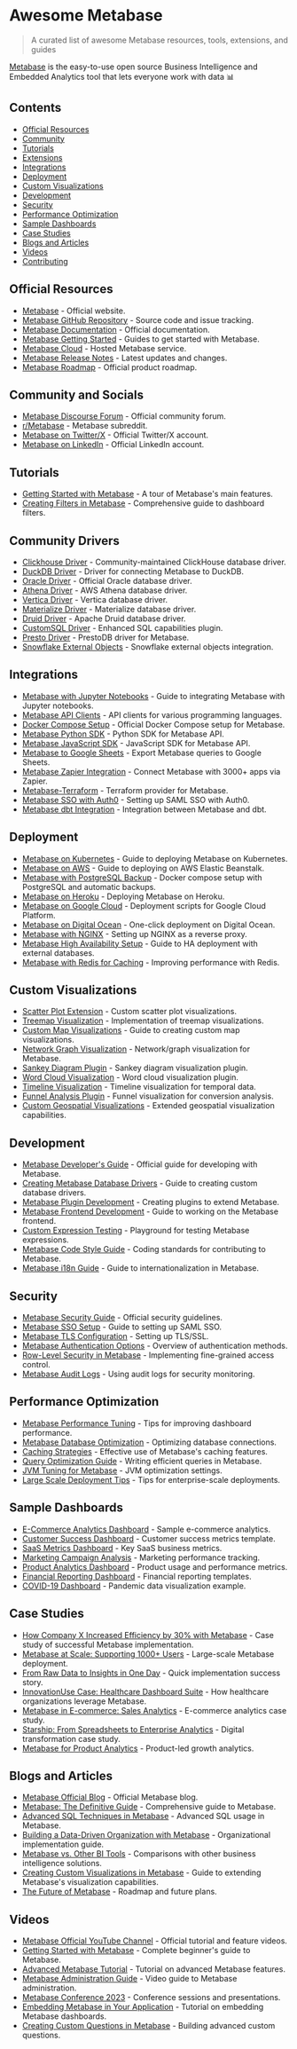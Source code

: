 # Awesome Metabase

> A curated list of awesome Metabase resources, tools, extensions, and guides

[Metabase](https://www.metabase.com/) is the easy-to-use open source Business Intelligence and Embedded Analytics tool that lets everyone work with data 📊

## Contents

- [Official Resources](#official-resources)
- [Community](#community)
- [Tutorials](#tutorials)
- [Extensions](#extensions)
- [Integrations](#integrations)
- [Deployment](#deployment)
- [Custom Visualizations](#custom-visualizations)
- [Development](#development)
- [Security](#security)
- [Performance Optimization](#performance-optimization)
- [Sample Dashboards](#sample-dashboards)
- [Case Studies](#case-studies)
- [Blogs and Articles](#blogs-and-articles)
- [Videos](#videos)
- [Contributing](#contributing)

## Official Resources

- [Metabase](https://www.metabase.com/) - Official website.
- [Metabase GitHub Repository](https://github.com/metabase/metabase) - Source code and issue tracking.
- [Metabase Documentation](https://www.metabase.com/docs/latest/) - Official documentation.
- [Metabase Getting Started](https://www.metabase.com/learn/getting-started/) - Guides to get started with Metabase.
- [Metabase Cloud](https://www.metabase.com/start/) - Hosted Metabase service.
- [Metabase Release Notes](https://github.com/metabase/metabase/releases) - Latest updates and changes.
- [Metabase Roadmap](https://www.metabase.com/roadmap) - Official product roadmap.

## Community and Socials

- [Metabase Discourse Forum](https://discourse.metabase.com/) - Official community forum.
- [r/Metabase](https://www.reddit.com/r/Metabase/) - Metabase subreddit.
- [Metabase on Twitter/X](https://x.com/metabase) - Official Twitter/X account.
- [Metabase on LinkedIn](https://www.linkedin.com/company/metabase/) - Official LinkedIn account.

## Tutorials

- [Getting Started with Metabase](https://www.metabase.com/learn/getting-started/tour-of-metabase) - A tour of Metabase's main features.
- [Creating Filters in Metabase](https://www.metabase.com/learn/dashboards/filters) - Comprehensive guide to dashboard filters.

## Community Drivers
- [Clickhouse Driver](https://github.com/enqueue/metabase-clickhouse-driver) - Community-maintained ClickHouse database driver.
- [DuckDB Driver](https://github.com/AlexR2D2/metabase_duckdb_driver) - Driver for connecting Metabase to DuckDB.
- [Oracle Driver](https://github.com/metabase/oracle-driver) - Official Oracle database driver.
- [Athena Driver](https://github.com/dacort/metabase-athena-driver) - AWS Athena database driver.
- [Vertica Driver](https://github.com/Ah-Gr/metabase-vertica-driver) - Vertica database driver.
- [Materialize Driver](https://github.com/MaterializeInc/metabase-materialize-driver) - Materialize database driver.
- [Druid Driver](https://github.com/druid-io/metabase-druid-driver) - Apache Druid database driver.
- [CustomSQL Driver](https://github.com/symbiont-io/metabase-custom-sql-driver) - Enhanced SQL capabilities plugin.
- [Presto Driver](https://github.com/timewarrior-dev/metabase-presto-driver) - PrestoDB driver for Metabase.
- [Snowflake External Objects](https://github.com/metabase/snowflake-external-objects) - Snowflake external objects integration.


## Integrations

- [Metabase with Jupyter Notebooks](https://github.com/mertnuhoglu/study/blob/master/py/study_metabase_jupyter.md) - Guide to integrating Metabase with Jupyter notebooks.
- [Metabase API Clients](https://www.metabase.com/docs/latest/api-documentation) - API clients for various programming languages.
- [Docker Compose Setup](https://github.com/metabase/metabase/tree/master/bin/docker) - Official Docker Compose setup for Metabase.
- [Metabase Python SDK](https://github.com/vvaezian/metabase_api_python) - Python SDK for Metabase API.
- [Metabase JavaScript SDK](https://github.com/gvielza/metabase-javascript-sdk) - JavaScript SDK for Metabase API.
- [Metabase to Google Sheets](https://github.com/mertnuhoglu/metabase-to-google-sheets) - Export Metabase queries to Google Sheets.
- [Metabase Zapier Integration](https://zapier.com/apps/metabase) - Connect Metabase with 3000+ apps via Zapier.
- [Metabase-Terraform](https://github.com/squaredup/terraform-provider-metabase) - Terraform provider for Metabase.
- [Metabase SSO with Auth0](https://auth0.com/docs/connections/enterprise/saml/metabase) - Setting up SAML SSO with Auth0.
- [Metabase dbt Integration](https://github.com/gouline/metabase-dbt) - Integration between Metabase and dbt.

## Deployment

- [Metabase on Kubernetes](https://www.metabase.com/docs/latest/installation-and-operation/running-metabase-on-kubernetes) - Guide to deploying Metabase on Kubernetes.
- [Metabase on AWS](https://www.metabase.com/docs/latest/installation-and-operation/running-metabase-on-elastic-beanstalk) - Guide to deploying on AWS Elastic Beanstalk.
- [Metabase with PostgreSQL Backup](https://github.com/ketchalegend/metabase-postgres-docker-compose) - Docker compose setup with PostgreSQL and automatic backups.
- [Metabase on Heroku](https://www.metabase.com/docs/latest/installation-and-operation/running-metabase-on-heroku) - Deploying Metabase on Heroku.
- [Metabase on Google Cloud](https://github.com/metabase/metabase-deploy/tree/master/gcp) - Deployment scripts for Google Cloud Platform.
- [Metabase on Digital Ocean](https://marketplace.digitalocean.com/apps/metabase) - One-click deployment on Digital Ocean.
- [Metabase with NGINX](https://www.metabase.com/docs/latest/installation-and-operation/securing-metabase) - Setting up NGINX as a reverse proxy.
- [Metabase High Availability Setup](https://www.metabase.com/docs/latest/installation-and-operation/migrating-from-h2) - Guide to HA deployment with external databases.
- [Metabase with Redis for Caching](https://github.com/metabase/metabase/blob/master/docs/operations-guide/cache-field-values.md) - Improving performance with Redis.

## Custom Visualizations

- [Scatter Plot Extension](https://github.com/example/metabase-scatter-extension) - Custom scatter plot visualizations.
- [Treemap Visualization](https://github.com/example/metabase-treemap) - Implementation of treemap visualizations.
- [Custom Map Visualizations](https://www.metabase.com/docs/latest/visualization-reference/maps) - Guide to creating custom map visualizations.
- [Network Graph Visualization](https://github.com/Kyligence/metabase-network-vis) - Network/graph visualization for Metabase.
- [Sankey Diagram Plugin](https://github.com/sbelak/metabase-sankey) - Sankey diagram visualization plugin.
- [Word Cloud Visualization](https://github.com/Kopilov/metabase-wordcloud) - Word cloud visualization plugin.
- [Timeline Visualization](https://github.com/clowder-framework/metabase-vis-timeline) - Timeline visualization for temporal data.
- [Funnel Analysis Plugin](https://github.com/hphan/metabase-funnel-plugin) - Funnel visualization for conversion analysis.
- [Custom Geospatial Visualizations](https://github.com/metabase/geo-extensions) - Extended geospatial visualization capabilities.

## Development

- [Metabase Developer's Guide](https://www.metabase.com/docs/latest/developers-guide) - Official guide for developing with Metabase.
- [Creating Metabase Database Drivers](https://github.com/metabase/metabase/wiki/Writing-A-Driver) - Guide to creating custom database drivers.
- [Metabase Plugin Development](https://github.com/metabase/metabase/wiki/Writing-Metabase-Plugins) - Creating plugins to extend Metabase.
- [Metabase Frontend Development](https://github.com/metabase/metabase/wiki/Frontend-Development) - Guide to working on the Metabase frontend.
- [Custom Expression Testing](https://github.com/metabase/expression-playground) - Playground for testing Metabase expressions.
- [Metabase Code Style Guide](https://github.com/metabase/metabase/wiki/Metabase-Code-Style-Guide) - Coding standards for contributing to Metabase.
- [Metabase i18n Guide](https://github.com/metabase/metabase/wiki/i18n-Guide) - Guide to internationalization in Metabase.

## Security

- [Metabase Security Guide](https://www.metabase.com/docs/latest/installation-and-operation/security-considerations) - Official security guidelines.
- [Metabase SSO Setup](https://www.metabase.com/docs/latest/enterprise-guide/authenticating-with-saml) - Guide to setting up SAML SSO.
- [Metabase TLS Configuration](https://www.metabase.com/docs/latest/installation-and-operation/customizing-jetty-webserver) - Setting up TLS/SSL.
- [Metabase Authentication Options](https://www.metabase.com/docs/latest/administration-guide/10-setting-up-slack) - Overview of authentication methods.
- [Row-Level Security in Metabase](https://www.metabase.com/docs/latest/administration-guide/data-permissions#row-level-permissions) - Implementing fine-grained access control.
- [Metabase Audit Logs](https://www.metabase.com/docs/latest/enterprise-guide/audit) - Using audit logs for security monitoring.

## Performance Optimization

- [Metabase Performance Tuning](https://www.metabase.com/docs/latest/troubleshooting-guide/slow-dashboard) - Tips for improving dashboard performance.
- [Metabase Database Optimization](https://www.metabase.com/docs/latest/administration-guide/managing-databases) - Optimizing database connections.
- [Caching Strategies](https://www.metabase.com/docs/latest/administration-guide/14-caching) - Effective use of Metabase's caching features.
- [Query Optimization Guide](https://www.metabase.com/learn/administration/metabase-performance) - Writing efficient queries in Metabase.
- [JVM Tuning for Metabase](https://www.metabase.com/docs/latest/installation-and-operation/configuring-application-database) - JVM optimization settings.
- [Large Scale Deployment Tips](https://github.com/metabase/metabase/wiki/Large-Scale-Deployment-Tips) - Tips for enterprise-scale deployments.

## Sample Dashboards

- [E-Commerce Analytics Dashboard](https://github.com/metabase/metabase-sample-datasets/tree/master/e-commerce) - Sample e-commerce analytics.
- [Customer Success Dashboard](https://github.com/example/metabase-cs-dashboard) - Customer success metrics template.
- [SaaS Metrics Dashboard](https://github.com/example/metabase-saas-metrics) - Key SaaS business metrics.
- [Marketing Campaign Analysis](https://github.com/example/metabase-marketing) - Marketing performance tracking.
- [Product Analytics Dashboard](https://github.com/example/metabase-product-analytics) - Product usage and performance metrics.
- [Financial Reporting Dashboard](https://github.com/example/metabase-finance) - Financial reporting templates.
- [COVID-19 Dashboard](https://github.com/example/metabase-covid) - Pandemic data visualization example.

## Case Studies

- [How Company X Increased Efficiency by 30% with Metabase](https://example.com/case-study) - Case study of successful Metabase implementation.
- [Metabase at Scale: Supporting 1000+ Users](https://example.com/scale-case-study) - Large-scale Metabase deployment.
- [From Raw Data to Insights in One Day](https://example.com/insights-case-study) - Quick implementation success story.
- [InnovationUse Case: Healthcare Dashboard Suite](https://www.metabase.com/customers/healthcare-company) - How healthcare organizations leverage Metabase.
- [Metabase in E-commerce: Sales Analytics](https://www.metabase.com/customers/ecommerce) - E-commerce analytics case study.
- [Starship: From Spreadsheets to Enterprise Analytics](https://www.metabase.com/customers/starship) - Digital transformation case study.
- [Metabase for Product Analytics](https://www.metabase.com/customers/productanalytics) - Product-led growth analytics.

## Blogs and Articles

- [Metabase Official Blog](https://www.metabase.com/blog) - Official Metabase blog.
- [Metabase: The Definitive Guide](https://medium.com/@metabase/metabase-the-definitive-guide-2023-f5a148d11b20) - Comprehensive guide to Metabase.
- [Advanced SQL Techniques in Metabase](https://towardsdatascience.com/advanced-sql-techniques-in-metabase-7fb2b9171a2b) - Advanced SQL usage in Metabase.
- [Building a Data-Driven Organization with Metabase](https://medium.com/metabase/building-a-data-driven-organization-with-metabase-87f9323e535f) - Organizational implementation guide.
- [Metabase vs. Other BI Tools](https://www.metabase.com/blog/metabase-vs-other-bi-tools) - Comparisons with other business intelligence solutions.
- [Creating Custom Visualizations in Metabase](https://blog.example.com/metabase-custom-vis) - Guide to extending Metabase's visualization capabilities.
- [The Future of Metabase](https://www.metabase.com/blog/the-future-of-metabase) - Roadmap and future plans.

## Videos

- [Metabase Official YouTube Channel](https://www.youtube.com/c/MetabaseHQ) - Official tutorial and feature videos.
- [Getting Started with Metabase](https://www.youtube.com/watch?v=8cqDpDcv-pw) - Complete beginner's guide to Metabase.
- [Advanced Metabase Tutorial](https://www.youtube.com/watch?v=vVcIJoOvs_k) - Tutorial on advanced Metabase features.
- [Metabase Administration Guide](https://www.youtube.com/watch?v=bSIaxGvsFEs) - Video guide to Metabase administration.
- [Metabase Conference 2023](https://www.youtube.com/playlist?list=PLZxxodGdmzj4w-ApGbJ5xFgfgmJrQA1O7) - Conference sessions and presentations.
- [Embedding Metabase in Your Application](https://www.youtube.com/watch?v=oo-dA1QsN2A) - Tutorial on embedding Metabase dashboards.
- [Creating Custom Questions in Metabase](https://www.youtube.com/watch?v=fYtBQAE8Q6Q) - Building advanced custom questions.
